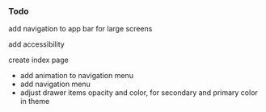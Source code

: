 ### Todo

add navigation to app bar for large screens

add accessibility

create index page

- add animation to navigation menu
- add navigation menu
- adjust drawer items opacity and color, for secondary and primary color in theme
